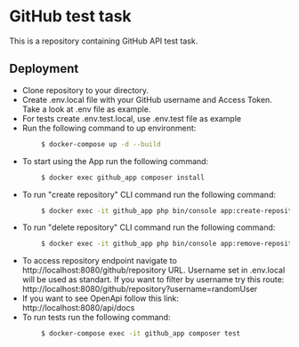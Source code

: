 # GitHub test task
This is a repository containing GitHub API test task.

## Deployment
+ Clone repository to your directory.
+ Create .env.local file with your GitHub username and Access Token. Take a look at .env file as example.
+ For tests create .env.test.local, use .env.test file as example
+ Run the following command to up environment:
```sh
        $ docker-compose up -d --build
```
+ To start using the App run the following command:
```sh
        $ docker exec github_app composer install
```
+ To run "create repository" CLI command run the following command:
```sh
        $ docker exec -it github_app php bin/console app:create-repository {Name}
```
+ To run "delete repository" CLI command run the following command:
```sh
        $ docker exec -it github_app php bin/console app:remove-repository {Name}
```

+ To access repository endpoint navigate to http://localhost:8080/github/repository URL. Username set in .env.local will be used as standart.
  If you want to filter by username try this route: http://localhost:8080/github/repository?username=randomUser
+ If you want to see OpenApi follow this link: http://localhost:8080/api/docs
+ To run tests run the following command:
```sh
        $ docker-compose exec -it github_app composer test
```